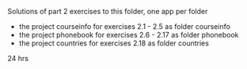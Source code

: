 Solutions of part 2 exercises to this folder, one app per folder

- the project courseinfo for exercises 2.1 - 2.5 as folder courseinfo
- the project phonebook for exercises 2.6 - 2.17 as folder phonebook
- the project countries for exercises 2.18 as folder countries

24 hrs 